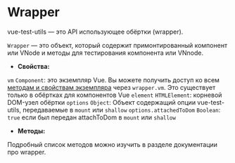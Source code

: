 # Wrapper

vue-test-utils — это API использующее обёртки (wrapper).

`Wrapper` — это объект, который содержит примонтированный компонент или VNode и методы для тестирования компонента или VNnode.

- **Свойства:**

`vm` `Component`: это экземпляр Vue. Вы можете получить доступ ко всем [методам и свойствам экземпляра](https://ru.vuejs.org/v2/api/index.html#%D0%9E%D0%BF%D1%86%D0%B8%D0%B8-%E2%80%94-%D0%B4%D0%B0%D0%BD%D0%BD%D1%8B%D0%B5) через `wrapper.vm`. Это существует только в обёртках для компонентов Vue
`element` `HTMLElement`: корневой DOM-узел обёртки
`options` `Object`: Объект содержащий опции vue-test-utils, передаваемые в `mount` или `shallow`
`options.attachedToDom` `Boolean`: `true` если был передан attachToDom в `mount` или `shallow`

- **Методы:**

Подробный список методов можно изучить в разделе документации про wrapper.
